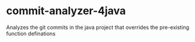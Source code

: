 # commit-analyzer-4java
Analyzes the git commits in the java project that overrides the pre-existing function definations
